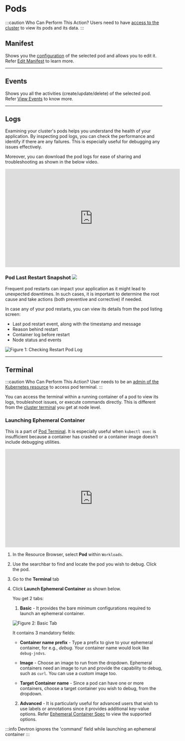 # Pods

:::caution Who Can Perform This Action?
Users need to have [access to the cluster](../global-configurations/authorization/user-access.md#kubernetes-resources-permissions) to view its pods and its data.
:::

## Manifest

Shows you the [configuration](../../reference/glossary.md#manifest) of the selected pod and allows you to edit it. Refer [Edit Manifest](manage-resources.md#edit-a-manifest) to learn more.

---

## Events

Shows you all the activities (create/update/delete) of the selected pod. Refer [View Events](manage-resources.md#view-events) to know more.

---

## Logs

Examining your cluster's pods helps you understand the health of your application. By inspecting pod logs, you can check the performance and identify if there are any failures. This is especially useful for debugging any issues effectively.

Moreover, you can download the pod logs for ease of sharing and troubleshooting as shown in the below video.

<iframe width="560" height="315" src="https://www.youtube.com/watch?v=PP0ZKAZCT58" title="Downloading Pod Logs" frameborder="0" allowfullscreen></iframe>

### Pod Last Restart Snapshot [![](https://devtron-public-asset.s3.us-east-2.amazonaws.com/images/elements/EnterpriseTag.svg)](https://devtron.ai/pricing)

Frequent pod restarts can impact your application as it might lead to unexpected downtimes. In such cases, it is important to determine the root cause and take actions (both preventive and corrective) if needed.

In case any of your pod restarts, you can view its details from the pod listing screen:
* Last pod restart event, along with the timestamp and message
* Reason behind restart
* Container log before restart
* Node status and events  

![Figure 1: Checking Restart Pod Log](https://devtron-public-asset.s3.us-east-2.amazonaws.com/images/kubernetes-resource-browser/restart-pod-log.gif)

---

## Terminal

:::caution Who Can Perform This Action?
User needs to be an [admin of the Kubernetes resource](../global-configurations/authorization/user-access.md#kubernetes-resources-permissions) to access pod terminal.
:::

You can access the terminal within a running container of a pod to view its logs, troubleshoot issues, or execute commands directly. This is different from the [cluster terminal](cluster-terminal.md) you get at node level. 

### Launching Ephemeral Container

This is a part of [Pod Terminal](#terminal). It is especially useful when `kubectl exec` is insufficient because a container has crashed or a container image doesn't include debugging utilities.

<iframe width="560" height="315" src="https://www.youtube.com/watch?v=Ml19i29Ivc4" title="Launching Ephemeral Containers from Resource Browser" frameborder="0" allowfullscreen></iframe>

1. In the Resource Browser, select **Pod** within `Workloads`.
2. Use the searchbar to find and locate the pod you wish to debug. Click the pod.
3. Go to the **Terminal** tab 
4. Click **Launch Ephemeral Container** as shown below.

    You get 2 tabs:
    1. **Basic** - It provides the bare minimum configurations required to launch an ephemeral container.

    ![Figure 2: Basic Tab](https://devtron-public-asset.s3.us-east-2.amazonaws.com/images/debugging-deployment-and-monitoring/basic.jpg)

    It contains 3 mandatory fields:

    * **Container name prefix** - Type a prefix to give to your ephemeral container, for e.g., *debug*. Your container name would look like `debug-jndvs`.

    * **Image** - Choose an image to run from the dropdown. Ephemeral containers need an image to run and provide the capability to debug, such as `curl`. You can use a custom image too.
    
    * **Target Container name** - Since a pod can have one or more containers, choose a target container you wish to debug, from the dropdown.

    2. **Advanced** - It is particularly useful for advanced users that wish to use labels or annotations since it provides additional key-value options. Refer [Ephemeral Container Spec](https://kubernetes.io/docs/reference/generated/kubernetes-api/v1.28/#ephemeralcontainer-v1-core) to view the supported options.
    
:::info 
Devtron ignores the 'command' field while launching an ephemeral container
:::